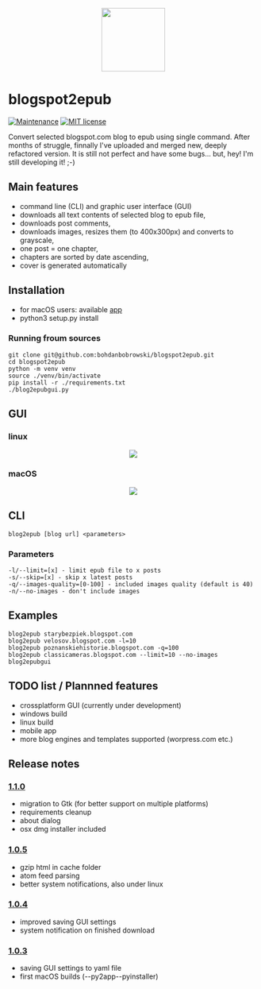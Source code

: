 <p align="center">
<img src="https://raw.githubusercontent.com/bohdanbobrowski/blogspot2epub/master/images/blog2epub.png" width="128" height="128" />
</p>

# blogspot2epub

[![Maintenance](https://img.shields.io/badge/Maintained%3F-yes-green.svg)](https://github.com/bohdanbobrowski/blogspot2epub/graphs/commit-activity) [![MIT license](https://img.shields.io/badge/License-MIT-blue.svg)](https://lbesson.mit-license.org/)


Convert selected blogspot.com blog to epub using single command. After months of struggle, finnally I've uploaded and merged new, deeply refactored version. It is still not perfect and have some bugs... but, hey! I'm still developing it! ;-)

## Main features

- command line (CLI) and graphic user interface (GUI)
- downloads all text contents of selected blog to epub file,
- downloads post comments,
- downloads images, resizes them (to 400x300px) and converts to grayscale,
- one post = one chapter,
- chapters are sorted by date ascending,
- cover is generated automatically

## Installation

- for macOS users: available [app](https://github.com/bohdanbobrowski/blogspot2epub/releases)
- python3 setup.py install

### Running froum sources

    git clone git@github.com:bohdanbobrowski/blogspot2epub.git
    cd blogspot2epub
    python -m venv venv
    source ./venv/bin/activate
    pip install -r ./requirements.txt
    ./blog2epubgui.py

## GUI

### linux

<p align="center">
<img src="https://raw.githubusercontent.com/bohdanbobrowski/blogspot2epub/master/images/blog2epub_linux_screenshot.png" />
</p>

### macOS

<p align="center">
<img src="https://raw.githubusercontent.com/bohdanbobrowski/blogspot2epub/master/images/blog2epub_osx_screenshot.png" />
</p>

## CLI

    blog2epub [blog url] <parameters>

### Parameters

    -l/--limit=[x] - limit epub file to x posts
    -s/--skip=[x] - skip x latest posts
    -q/--images-quality=[0-100] - included images quality (default is 40)
    -n/--no-images - don't include images

## Examples

    blog2epub starybezpiek.blogspot.com
    blog2epub velosov.blogspot.com -l=10
    blog2epub poznanskiehistorie.blogspot.com -q=100
    blog2epub classicameras.blogspot.com --limit=10 --no-images
    blog2epubgui

## TODO list / Plannned features

- crossplatform GUI (currently under development)
- windows build
- linux build
- mobile app
- more blog engines and templates supported (worpress.com etc.)

## Release notes

### [1.1.0](https://github.com/bohdanbobrowski/blogspot2epub/releases/tag/1.1.0)

- migration to Gtk (for better support on multiple platforms)
- requirements cleanup
- about dialog
- osx dmg installer included

### [1.0.5](https://github.com/bohdanbobrowski/blogspot2epub/releases/tag/1.0.5)

- gzip html in cache folder
- atom feed parsing
- better system notifications, also under linux

### [1.0.4](https://github.com/bohdanbobrowski/blogspot2epub/releases/tag/1.0.4)

- improved saving GUI settings
- system notification on finished download

### [1.0.3](https://github.com/bohdanbobrowski/blogspot2epub/releases/tag/1.0.3)

- saving GUI settings to yaml file
- first macOS builds (--py2app--pyinstaller)